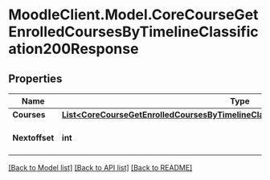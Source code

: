 # MoodleClient.Model.CoreCourseGetEnrolledCoursesByTimelineClassification200Response

## Properties

Name | Type | Description | Notes
------------ | ------------- | ------------- | -------------
**Courses** | [**List&lt;CoreCourseGetEnrolledCoursesByTimelineClassification200ResponseCoursesInner&gt;**](CoreCourseGetEnrolledCoursesByTimelineClassification200ResponseCoursesInner.md) |  | 
**Nextoffset** | **int** | Offset for the next request | [default to null]

[[Back to Model list]](../README.md#documentation-for-models) [[Back to API list]](../README.md#documentation-for-api-endpoints) [[Back to README]](../README.md)

